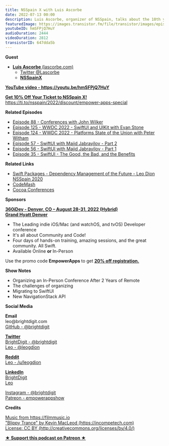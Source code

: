 ```yaml
---
title: NSSpain X with Luis Ascorbe
date: 2022-07-13 00:00
description: Luis Ascorbe, organizer of NSSpain, talks about the 10th year of the conference and going back in person after two years. We also talk more about the advances in SwiftUI this year from WWDC and especially the new NavigationStack API.
featuredImage: https://images.transistor.fm/file/transistor/images/episode/938197/full_1657304941-artwork.jpg
youtubeID: hmSFPjQ7HuY
audioDuration: 2444
videoDuration: 2812
transistorID: 647dda5b
---
```

<p><b>Guest</b></p><ul><li>
<a href="https://lascorbe.com"><strong>Luis Ascorbe </strong>(lascorbe.com)</a><ul>
<li><a href="%20https://twitter.com/Lascorbe">Twitter @Lascorbe</a></li>
<li><a href="https://ti.to/nsspain/2022/discount/empower-apps-special"><strong>NSSpainX</strong></a></li>
</ul>
</li></ul><p><a href="https://youtu.be/hmSFPjQ7HuY"><strong>YouTube video - https://youtu.be/hmSFPjQ7HuY</strong></a><strong></strong></p><p><a href="https://ti.to/nsspain/2022/discount/empower-apps-special"><strong>Get 10% Off Your Ticket to NSSpain X!<br></strong>https://ti.to/nsspain/2022/discount/empower-apps-special</a></p><p><b>Related Episodes</b></p><ul>
<li><a href="https://share.transistor.fm/s/30ff6bea">Episode 88 - Conferences with John Wilker</a></li>
<li><a href="https://share.transistor.fm/s/5d79ba10">Episode 125 - WWDC 2022 - SwiftUI and UIKit with Evan Stone</a></li>
<li><a href="https://share.transistor.fm/s/1d2a748c">Episode 124 - WWDC 2022 - Platforms State of the Union with Peter Witham</a></li>
<li><a href="https://share.transistor.fm/s/dfb18c54">Episode 57 - SwiftUI with Majid Jabrayilov - Part 2</a></li>
<li><a href="https://share.transistor.fm/s/44dc8297">Episode 56 - SwiftUI with Majid Jabrayilov - Part 1</a></li>
<li><a href="https://share.transistor.fm/s/03051561">Episode 35 - SwiftUI - The Good, the Bad, and the Benefits</a></li>
</ul><p><b>Related Links</b></p><ul>
<li><a href="https://vimeo.com/480555844">Swift Packages - Dependency Management of the Future - Leo Dion NSSpain 2020</a></li>
<li><a href="https://www.codemash.org/">CodeMash</a></li>
<li>
<a href="https://cocoaconferences.com/">Cocoa Conferences</a> </li>
</ul><p><b>Sponsors</b></p><p><b><a href="https://360idev.com/"><strong>360iDev - Denver, CO – August 28-31, 2022 (Hybrid)<br>Grand Hyatt Denver</strong></a></b></p><ul>
<li>The Leading indie iOS/Mac (and watchOS, and tvOS) Developer conference</li>
<li>It's all about Community and Code!</li>
<li>Four days of hands-on training, amazing sessions, and the great community. All Swift.</li>
<li>Available Online <strong>or </strong>In-Person</li>
</ul><p>Use the promo code <strong>EmpowerApps </strong>to get <a href="https://360idev.com/"><strong>20% off registration.</strong></a></p><p><b>Show Notes</b></p><ul>
<li>Organizing an In-Person Conference After 2 Years of Remote</li>
<li>The challenges of organizing</li>
<li>Migrating to SwiftUI</li>
<li>New NavigationStack API</li>
</ul><p><b>Social Media</b></p><p><strong>Email</strong><br>leo@brightdigit.com<br><a href="https://github.com/brightdigit">GitHub - @brightdigit</a></p><p><a href="https://twitter.com/brightdigit"><strong>Twitter </strong><br>BrightDigit - @brightdigit</a><br><a href="https://twitter.com/leogdion">Leo - @leogdion</a></p><p><a href="https://www.reddit.com/user/leogdion"><strong>Reddit</strong><br>Leo - /u/leogdion</a></p><p><a href="https://www.linkedin.com/company/bright-digit"><strong>LinkedIn</strong><br>BrightDigit</a><br><a href="https://www.linkedin.com/in/leogdion/">Leo</a></p><p><a href="https://www.instagram.com/brightdigit/">Instagram - @brightdigit</a><br><a href="https://www.patreon.com/empowerappsshow">Patreon - empowerappshow</a></p><p><b>Credits</b></p><p><a href="https://filmmusic.io/">Music from https://filmmusic.io</a><br><a href="https://incompetech.com/">"Blippy Trance" by Kevin MacLeod (https://incompetech.com)</a><br><a href="http://creativecommons.org/licenses/by/4.0/">License: CC BY (http://creativecommons.org/licenses/by/4.0/)</a></p><p><strong><a href="https://www.patreon.com/empowerappsshow" rel="payment" title="★ Support this podcast on Patreon ★">★ Support this podcast on Patreon ★</a></strong></p>
      